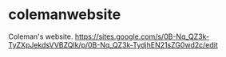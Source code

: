 # colemanwebsite
Coleman's website.
https://sites.google.com/s/0B-Nq_QZ3k-TyZXpJekdsVVBZQlk/p/0B-Nq_QZ3k-TydjhEN21sZG0wd2c/edit
